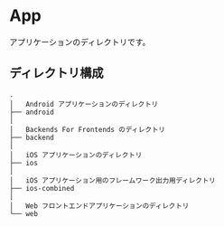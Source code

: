 # App

アプリケーションのディレクトリです。

## ディレクトリ構成

```text
.
│   Android アプリケーションのディレクトリ
├── android
│
│   Backends For Frontends のディレクトリ
├── backend
│
│   iOS アプリケーションのディレクトリ
├── ios
│
│   iOS アプリケーション用のフレームワーク出力用ディレクトリ
├── ios-combined
│
│   Web フロントエンドアプリケーションのディレクトリ
└── web
```
